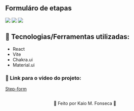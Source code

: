 ## Formuláro de etapas

<img src="https://user-images.githubusercontent.com/88200985/193881562-a49d51c2-3124-4679-bd95-3e13fdc2f8e5.JPG"/>
<img src="https://user-images.githubusercontent.com/88200985/193881610-3ce07cf8-00f3-4c87-a9d7-e93d7ac91f95.JPG"/>
<img src="https://user-images.githubusercontent.com/88200985/193881654-ba3af491-50c1-4635-8087-1a25b9f83e95.JPG"/>

## 🤖 Tecnologias/Ferramentas utilizadas:

* React
* Vite
* Chakra.ui
* Material.ui

### 🤖 Link para o vídeo do projeto:

[Step-form](https://youtu.be/uEMmpxEpWh8)

##

<p align="center">👾 Feito por Kaio M. Fonseca 👾</p>

